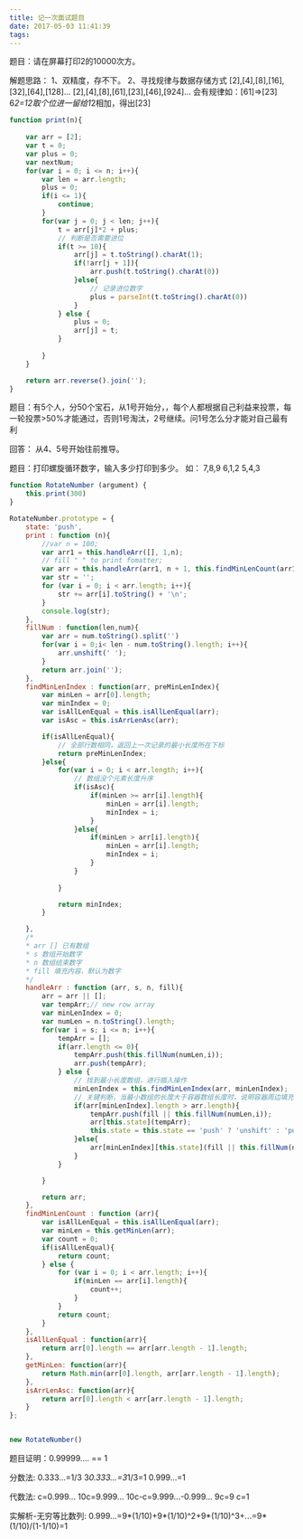 ```yaml
---
title: 记一次面试题目
date: 2017-05-03 11:41:39
tags:
---
```


题目：请在屏幕打印2的10000次方。

解题思路：
1、双精度，存不下。
2、寻找规律与数据存储方式
[2],[4],[8],[16],[32],[64],[128]...
[2],[4],[8],[61],[23],[46],[924]...
会有规律如：[61]=>[23]  6*2=12取个位进一留给1*2相加，得出[23]

```javascript
function print(n){
	
	var arr = [2];
	var t = 0;
	var plus = 0;
	var nextNum;
	for(var i = 0; i <= n; i++){
		var len = arr.length;
		plus = 0;
		if(i <= 1){
			continue;
		}
		for(var j = 0; j < len; j++){
			t = arr[j]*2 + plus;
			// 判断是否需要进位
			if(t >= 10){
				arr[j] = t.toString().charAt(1);
				if(!arr[j + 1]){
					arr.push(t.toString().charAt(0))
				}else{
					// 记录进位数字
					plus = parseInt(t.toString().charAt(0))
				}
			} else {
				plus = 0;
				arr[j] = t;
			}
			
		}
	}

	return arr.reverse().join('');
}
```


题目：有5个人，分50个宝石，从1号开始分，，每个人都根据自己利益来投票，每一轮投票>50%才能通过，否则1号淘汰，2号继续。问1号怎么分才能对自己最有利

回答： 从4、5号开始往前推导。


题目：打印螺旋循环数字，输入多少打印到多少。
如：
7,8,9
6,1,2
5,4,3


```javascript
function RotateNumber (argument) {
	this.print(300)
}

RotateNumber.prototype = {
	state: 'push',
	print : function (n){
		//var n = 100;
		var arr1 = this.handleArr([], 1,n);
		// fill " " to print fomatter;
		var arr = this.handleArr(arr1, n + 1, this.findMinLenCount(arr1) + n , "  ");
		var str = '';
		for (var i = 0; i < arr.length; i++){
			str += arr[i].toString() + '\n';
		}
		console.log(str);
	},
	fillNum : function(len,num){
		var arr = num.toString().split('')
		for(var i = 0;i< len - num.toString().length; i++){
			arr.unshift(' ');
		}
		return arr.join('');
	},
	findMinLenIndex : function(arr, preMinLenIndex){
		var minLen = arr[0].length;
		var minIndex = 0;
		var isAllLenEqual = this.isAllLenEqual(arr);
		var isAsc = this.isArrLenAsc(arr);

		if(isAllLenEqual){
			// 全部行数相同，返回上一次记录的最小长度所在下标
			return preMinLenIndex;
		}else{
			for(var i = 0; i < arr.length; i++){
				// 数组没个元素长度升序
				if(isAsc){
					if(minLen >= arr[i].length){
						minLen = arr[i].length;
						minIndex = i;
					}
				}else{
					if(minLen > arr[i].length){
						minLen = arr[i].length;
						minIndex = i;
					}
				}
				
			}

			return minIndex;
		}

	},
	/*
	* arr [] 已有数组
	* s 数组开始数字
	* n 数组结束数字
	* fill 填充内容，默认为数字
	*/
	handleArr : function (arr, s, n, fill){
		arr = arr || [];
		var tempArr;// new row array
		var minLenIndex = 0;
		var numLen = n.toString().length;
		for(var i = s; i <= n; i++){
			tempArr = [];
			if(arr.length <= 0){
				tempArr.push(this.fillNum(numLen,i));
				arr.push(tempArr);
			} else {
				// 找到最小长度数组，进行插入操作
				minLenIndex = this.findMinLenIndex(arr, minLenIndex);
				// 关键判断，当最小数组的长度大于容器数组长度时，说明容器周边填充完毕，需要新增一行，并且前后插入是交替操作的
				if(arr[minLenIndex].length > arr.length){
					tempArr.push(fill || this.fillNum(numLen,i));
					arr[this.state](tempArr);
					this.state = this.state == 'push' ? 'unshift' : 'push';
				}else{
					arr[minLenIndex][this.state](fill || this.fillNum(numLen,i));
				}
			}

		}

		return arr;
	},
	findMinLenCount : function (arr){
		var isAllLenEqual = this.isAllLenEqual(arr);
		var minLen = this.getMinLen(arr);
		var count = 0;
		if(isAllLenEqual){
			return count;
		} else {
			for (var i = 0; i < arr.length; i++){
				if(minLen == arr[i].length){
					count++;
				}
			}
			return count;
		}
	},
	isAllLenEqual : function(arr){
		return arr[0].length == arr[arr.length - 1].length;
	},
	getMinLen: function(arr){
		return Math.min(arr[0].length, arr[arr.length - 1].length);
	},
	isArrLenAsc: function(arr){
		return arr[0].length < arr[arr.length - 1].length;
	}
};


new RotateNumber()
```


题目证明：0.99999.... == 1

分数法:
0.333...=1/3
3*0.333...=3*1/3=1
0.999...=1

代数法:
c=0.999...
10c=9.999...
10c-c=9.999...-0.999...
9c=9
c=1 

实解析-无穷等比数列:
0.999...=9*(1/10)+9*(1/10)^2+9*(1/10)^3+...=9*(1/10)/(1-1/10)=1










